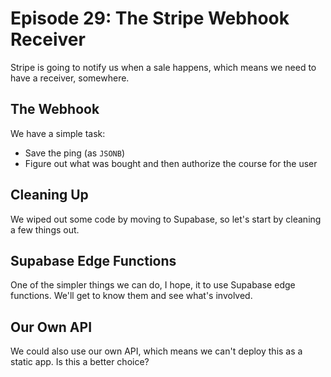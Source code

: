 # Episode 29: The Stripe Webhook Receiver
Stripe is going to notify us when a sale happens, which means we need to have a receiver, somewhere.

## The Webhook
We have a simple task:

 - Save the ping (as `JSONB`)
 - Figure out what was bought and then authorize the course for the user

## Cleaning Up
We wiped out some code by moving to Supabase, so let's start by cleaning a few things out.

## Supabase Edge Functions
One of the simpler things we can do, I hope, it to use Supabase edge functions. We'll get to know them and see what's involved.

## Our Own API
We could also use our own API, which means we can't deploy this as a static app. Is this a better choice?

